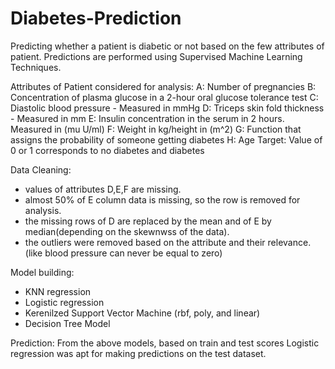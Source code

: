 # Diabetes-Prediction
Predicting whether a patient is diabetic or not based on the few attributes of patient. Predictions are performed using Supervised Machine Learning Techniques.

Attributes of Patient considered for analysis:
A: Number of pregnancies
B: Concentration of plasma glucose in a 2-hour oral glucose tolerance test
C: Diastolic blood pressure - Measured in mmHg
D: Triceps skin fold thickness - Measured in mm
E: Insulin concentration in the serum in 2 hours. Measured in (mu U/ml)
F: Weight in kg/height in (m^2)
G: Function that assigns the probability of someone getting diabetes
H: Age
Target: Value of 0 or 1 corresponds to no diabetes and diabetes

Data Cleaning: 
- values of attributes D,E,F are missing.
- almost 50% of E column data is missing, so the row is removed for analysis.
- the missing rows of D are replaced by the mean and of E by median(depending on the skewnwss of the data). 
- the outliers were removed based on the attribute and their relevance.(like blood pressure can never be equal to zero)

Model building:
- KNN regression
- Logistic regression
- Kerenilzed Support Vector Machine (rbf, poly, and linear)
- Decision Tree Model

Prediction:
From the above models, based on train and test scores Logistic regression was apt for making predictions on the test dataset.
